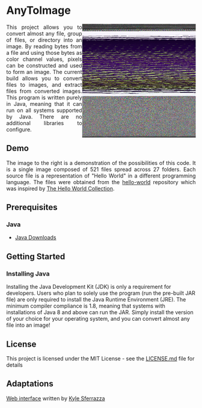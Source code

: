 # AnyToImage

<img src="AnyToImage/demo/Output/Demo.png" align="right" width="60%" />

<p align="justify">
This project allows you to convert almost any file, group of files, or directory into an image.
By reading bytes from a file and using those bytes as color channel values, pixels can be constructed and used to form an image.
The current build allows you to convert files to images, and extract files from converted images.
This program is written purely in Java, meaning that it can run on all systems supported by Java. 
There are no additional libraries to configure.
</p>

## Demo

<p align="justify">
The image to the right is a demonstration of the possibilities of this code. 
It is a single image composed of 521 files spread across 27 folders. 
Each source file is a representation of "Hello World" in a different programming language.
The files were obtained from the <a href="https://github.com/leachim6/hello-world">hello-world</a> repository
which was inspired by <a href="https://helloworldcollection.github.io/">The Hello World Collection</a>.
</p>

## Prerequisites

### Java
* [Java Downloads](http://www.oracle.com/technetwork/java/javase/downloads/index.html)

## Getting Started

### Installing Java
Installing the Java Development Kit (JDK) is only a requirement for developers. 
Users who plan to solely use the program (run the pre-built JAR file) are only required to install the Java Runtime Environment (JRE). 
The minimum compiler compliance is 1.8, meaning that systems with installations of Java 8 and above can run the JAR. 
Simply install the version of your choice for your operating system, and you can convert almost any file into an image!

## License
This project is licensed under the MIT License - see the [LICENSE.md](LICENSE.md) file for details

## Adaptations
[Web interface](https://img.kyle.tools/) written by [Kyle  Sferrazza](https://github.com/kylesferrazza)
